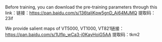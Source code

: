 Before training, you can download the pre-training parameters through this link：链接：https://pan.baidu.com/s/136taIjKpw5gnD_Ai64MJMQ 提取码：23if 

We provide salient maps of VT5000, VT1000, VT821链接：https://pan.baidu.com/s/1Uflp_wCa3-j0KayHoiG5AA 提取码：tkm2 

